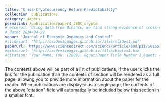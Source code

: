 ```yaml
---
title: "Cross-Cryptocurrency Return Predictability"
collection: publications
category: papers
permalink: /publication/paper4_JEDC_crypto
# excerpt: 'Using data from Binance, we find strong evidence of cross-cryptocurrency return predictability. The lagged returns of other cryptocurrencies serve as significant predictors of focal cryptocurrencies. The results are robust across various methods, including the adaptive LASSO and principal component analysis. Furthermore, a long-short portfolio formed on the past returns of cryptocurrencies can generate a sizable return out-of-sample after accounting for transaction costs. Overall, our findings corroborate cross-cryptocurrency return predictability and are consistent with the spillover effect mechanism, where common shocks among cryptocurrencies coupled with the limited attention of investors lead to slow information diffusion across coins.'
# date: 2024-04-22
venue: 'Journal of Economic Dynamics and Control'
#slidesurl: 'http://academicpages.github.io/files/slides1.pdf'
paperurl: 'https://www.sciencedirect.com/science/article/abs/pii/S0165188924000551'
#bibtexurl: 'http://academicpages.github.io/files/bibtex1.bib'
#citation: 'Your Name, You. (2009). &quot;Paper Title Number 1.&quot; <i>Journal 1</i>. 1(1).'
---
```

The contents above will be part of a list of publications, if the user clicks the link for the publication than the contents of section will be rendered as a full page, allowing you to provide more information about the paper for the reader. When publications are displayed as a single page, the contents of the above "citation" field will automatically be included below this section in a smaller font.
